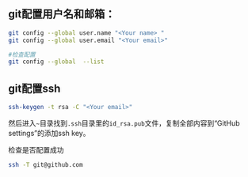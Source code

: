 
## git配置用户名和邮箱：

```bash
git config --global user.name "<Your name> "
git config --global user.email "<Your email>"

#检查配置
git config --global  --list
```

## git配置ssh

```bash
ssh-keygen -t rsa -C "<Your email>"
```

然后进入`~`目录找到`.ssh`目录里的`id_rsa.pub`文件，复制全部内容到“GitHub settings”的添加ssh key。

检查是否配置成功
```bash
ssh -T git@github.com
```

